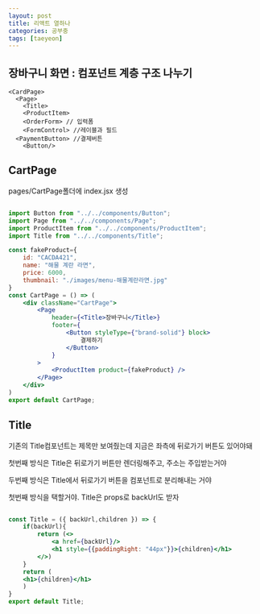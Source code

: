```yaml
---
layout: post
title: 리액트 열하나
categories: 공부중
tags: [taeyeon]
---
```


## 장바구니 화면 : 컴포넌트 계층 구조 나누기

```구성
<CardPage>
  <Page>
    <Title>
    <ProductItem>
    <OrderForm> // 입력폼
    <FormControl> //레이블과 필드
  <PaymentButton> //결제버튼
    <Button/>
```

## CartPage

pages/CartPage폴더에 index.jsx 생성

```1=index.jsx

import Button from "../../components/Button";
import Page from "../../components/Page";
import ProductItem from "../../components/ProductItem";
import Title from "../../components/Title";

const fakeProduct={
    id: "CACDA421",
    name: "해물 계란 라면",
    price: 6000,
    thumbnail: "./images/menu-해물계란라면.jpg"
}
const CartPage = () => (
    <div className="CartPage">
        <Page
            header={<Title>장바구니</Title>}
            footer={
                <Button styleType={"brand-solid"} block>
                    결제하기
                </Button>
            }
        >
            <ProductItem product={fakeProduct} />
        </Page>
    </div>
)
export default CartPage;

```

## Title 

기존의 Title컴포넌트는 제목만 보여줬는데 지금은 좌측에 뒤로가기 버튼도 있어야돼

첫번째 방식은 Title은 뒤로가기 버튼만 렌더링해주고, 주소는 주입받는거야

두번째 방식은 Title에서 뒤로가기 버튼을 컴포넌트로 분리해내는 거야

첫번째 방식을 택할거야. Title은 props로 backUrl도 받자

```2=Title.jsx

const Title = ({ backUrl,children }) => {
    if(backUrl){
        return (<>
            <a href={backUrl}/>
            <h1 style={{paddingRight: "44px"}}>{children}</h1>
        </>)
    }
    return (
    <h1>{children}</h1>
    )
}
export default Title;

```





